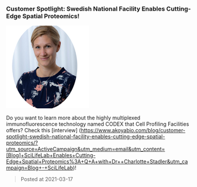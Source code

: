 ### Customer Spotlight: Swedish National Facility Enables Cutting-Edge Spatial Proteomics! 
![image](./images/news_20210317.png)

Do you want to learn more about the highly multiplexed immunofluorescence technology named CODEX that Cell Profiling Facilities offers? Check this [interview] (https://www.akoyabio.com/blog/customer-spotlight-swedish-national-facility-enables-cutting-edge-spatial-proteomics/?utm_source=ActiveCampaign&utm_medium=email&utm_content=[Blog]+SciLifeLab+Enables+Cutting-Edge+Spatial+Proteomics%3A+Q+A+with+Dr++Charlotte+Stadler&utm_campaign=Blog+-+SciLifeLab)! 

> Posted at 2021-03-17




